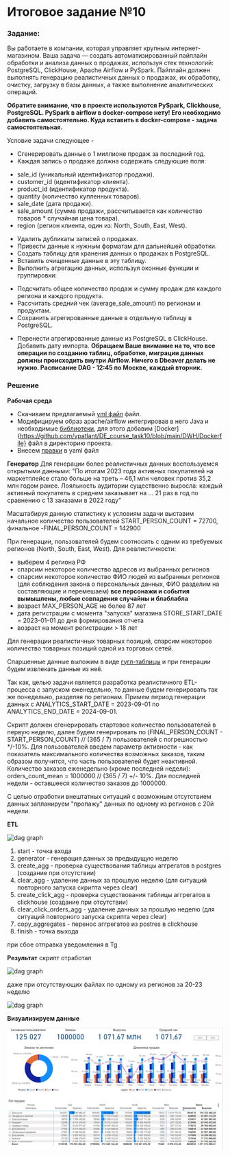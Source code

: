 # Итоговое задание №10

### Задание:

Вы работаете в компании, которая управляет крупным интернет-магазином. Ваша задача — создать автоматизированный пайплайн обработки и анализа данных о продажах, используя стек технологий: PostgreSQL, ClickHouse, Apache Airflow и PySpark. Пайплайн должен выполнять генерацию реалистичных данных о продажах, их обработку, очистку, загрузку в базы данных, а также выполнение аналитических операций.

<b>Обратите внимание, что в проекте используются PySpark, Clickhouse, PostgreSQL. PySpark в airflow в docker-compose нету! Его необходимо добавить самостоятельно. Куда вставить в docker-compose - задача самостоятельная. </b>

Условие задачи следующее - 

* Сгенерировать данные о 1 миллионе продаж за последний год.
* Каждая запись о продаже должна содержать следующие поля:
- sale_id (уникальный идентификатор продажи).
- customer_id (идентификатор клиента).
- product_id (идентификатор продукта).
- quantity (количество купленных товаров).
- sale_date (дата продажи).
- sale_amount (сумма продажи, рассчитывается как количество товаров * случайная цена товара).
- region (регион клиента, один из: North, South, East, West).

* Удалить дубликаты записей о продажах.
* Привести данные к нужным форматам для дальнейшей обработки.
* Создать таблицу для хранения данных о продажах в PostgreSQL.
* Вставить очищенные данные в эту таблицу.
* Выполнить агрегацию данных, используя оконные функции и группировки:
- Подсчитать общее количество продаж и сумму продаж для каждого региона и каждого продукта.
- Рассчитать средний чек (average_sale_amount) по регионам и продуктам.
- Сохранить агрегированные данные в отдельную таблицу в PostgreSQL.
* Перенести агрегированные данные из PostgreSQL в ClickHouse. Добавить дату импорта. 
<b>Обращаем Ваше внимание на то, что все операции по созданию таблиц, обработке, миграции данных должны происходить внутри Airflow. Ничего в Dbeaver делать не нужно. Расписание DAG -  12:45 по Москве, каждый вторник.</b>


### Решение


<b>Рабочая среда</b>

- Скачиваем предлагаемый [yml файл](https://github.com/Artemka5240/final_docker_compose/blob/main/docker-compose.yml) файл.
- Модифицируем образ apache/airflow интегрировав в него Java и необходимые [библиотеки](https://github.com/vpatlant/DE_course_task10/blob/main/DWH/requirements.txt), для этого добавим [Docker]{https://github.com/vpatlant/DE_course_task10/blob/main/DWH/Dockerfile} файл в директорию проекта.
- Внесем [правки](https://github.com/vpatlant/DE_course_task10/blob/main/DWH/docker-compose.yml) в yaml файл


<b>Генератор</b>
Для генерации более реалистичных данных воспользуемся открытыми данными:
"По итогам 2023 года активных покупателей на маркетплейсе стало больше на треть – 46,1 млн человек против 35,2 млн годом ранее. Лояльность аудитории существенно выросла: каждый активный покупатель в среднем заказывает на ... 21 раз в год по сравнению с 13 заказами в 2022 году" 

Масштабируя данную статистику к условиям задачи выставим начальное количество пользователей START_PERSON_COUNT = 72700, финальное -FINAL_PERSON_COUNT = 142900

При генерации, пользователей будем соотносить с одним из требуемых регионов (North, South, East, West). 
Для реалистичности:
 - выберем 4 региона РФ
 - спарсим некоторое количество адресов из выбранных регионов
 - спарсим некоторое количество ФИО людей из выбранных регионов (для соблюдения закона о персональных данных, ФИО разделим на составляющие и перемешаем) <b>все персонажи и события вымышлены, любые совпадения случайны и блаблабла</b>
 - возраст MAX_PERSON_AGE не более 87 лет
 - дата регистрации с момента "запуска" магазина STORE_START_DATE = 2023-01-01 до дня формирования отчета
 - возраст на момент регистрации > 18 лет
 
Для генерации реалистичных товарных позиций, спарсим некоторое количество товарных позиций одной из торговых сетей.
 
Спаршенные данные выложим в виде [гугл-таблицы](https://docs.google.com/spreadsheets/d/1DMKQwUrU2OJNpsK0GJhK7pB7OJ-tRwUdVWmAyjAFDYM/edit?gid=1408946552#gid=1408946552) и при генерации будем извлекать данные из неё.
 
Так как, целью задачи является разработка реалистичного ETL-процесса с запуском еженедельно, то данные будем генерировать так же понедельно, разделяя по регионам.
Примем период генерации данных с ANALYTICS_START_DATE = 2023-09-01 по ANALYTICS_END_DATE = 2024-09-01.
 
Скрипт должен сгенерировать стартовое количество пользователей в первую неделю, далее будем генерировать по (FINAL_PERSON_COUNT - START_PERSON_COUNT) // (365 / 7) пользователей с погрешностью */-10%.
Для пользователей введем параметр активности - как показатель максимального количества возможных заказов, таким образом получится, что часть пользователей будет неактивной.
Количество заказов еженедельно (кроме последней недели): orders_count_mean = 1000000 // (365 / 7) +/- 10%. Для последней недели - оставшееся количество заказов до 1000000.
 
С целью отработки внештатных ситуаций с возможным отсутствием данных запланируем "пропажу" данных по одному из регионов с 20й недели.
 
 
<b>ETL</b>
 
 ![dag graph](https://github.com/vpatlant/DE_course_task5/blob/main/img/dag_graph.jpg?raw=true)
 
 1. start  - точка входа
 2. generator - генерация данных за предыдущую неделю
 3. create_agg - проверка существования таблицы аггрегатов в postgres (создание при отсутствии)
 4. clear_agg - удаление данных за прошлую неделю (для ситуаций повторного запуска скрипта через clear)
 5. create_click_agg - проверка существования таблицы аггрегатов в clickhouse (создание при отсутствии)
 6. clear_click_orders_agg - удаление данных за прошлую неделю (для ситуаций повторного запуска скрипта через clear)
 7. copy_aggregates - перенос аггрегатов из postres в clickhouse
 8. finish - точка выхода
 
 при сбое отправка уведомления в Tg
 

 <b>Результат</b>
 скрипт отработал
 
 ![dag graph](https://github.com/vpatlant/DE_course_task5/blob/main/img/execution.jpg?raw=true)
 
 даже при отсутствующих файлах по одному из регионов за 20-23 неделю
 
![dag graph](https://github.com/vpatlant/DE_course_task5/blob/main/img/missing.jpg?raw=true)


<b>Визуализируем данные</b>

![dag graph](https://github.com/vpatlant/DE_course_task10/blob/main/img/report.jpg?raw=true)

